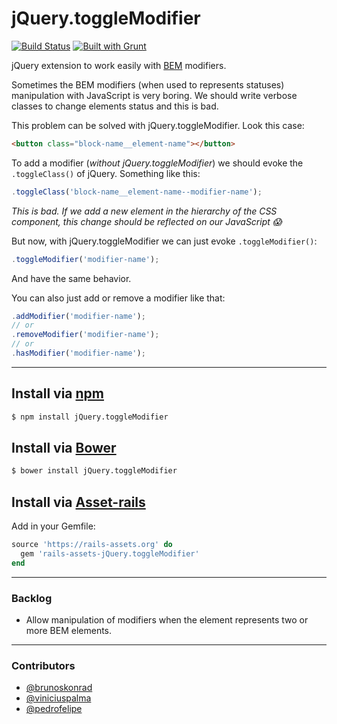 # jQuery.toggleModifier

[![Build Status](https://travis-ci.org/viniciusalmeida/jQuery.toggleModifier.svg)](https://travis-ci.org/viniciusalmeida/jQuery.toggleModifier)
[![Built with Grunt](https://cdn.gruntjs.com/builtwith.png)](http://gruntjs.com/)

jQuery extension to work easily with [BEM](https://en.bem.info/method/) modifiers.

Sometimes the BEM modifiers (when used to represents statuses) manipulation with JavaScript is very boring. We should write verbose classes to change elements status and this is bad.

This problem can be solved with jQuery.toggleModifier. Look this case:

```html
<button class="block-name__element-name"></button>
```

To add a modifier (*without jQuery.toggleModifier*) we should evoke the `.toggleClass()` of jQuery. Something like this:

```javascript
.toggleClass('block-name__element-name--modifier-name');
```

_This is bad. If we add a new element in the hierarchy of the CSS component, this change should be reflected on our JavaScript :scream:_

But now, with jQuery.toggleModifier we can just evoke `.toggleModifier()`:

```javascript
.toggleModifier('modifier-name');
```

And have the same behavior.

You can also just add or remove a modifier like that:

```javascript
.addModifier('modifier-name');
// or
.removeModifier('modifier-name');
// or
.hasModifier('modifier-name');
```

---

## Install via [npm](https://npmjs.com)

```bash
$ npm install jQuery.toggleModifier
```

## Install via [Bower](https://bower.io)

```bash
$ bower install jQuery.toggleModifier
```

## Install via [Asset-rails](https://rails-assets.org)

Add in your Gemfile:

```ruby
source 'https://rails-assets.org' do
  gem 'rails-assets-jQuery.toggleModifier'
end
```

---

### Backlog

- Allow manipulation of modifiers when the element represents two or more BEM elements.

---

### Contributors

* [@brunoskonrad](https://github.com/brunoskonrad)
* [@viniciuspalma](https://github.com/viniciuspalma)
* [@pedrofelipe](https://github.com/pedrofelipe)
